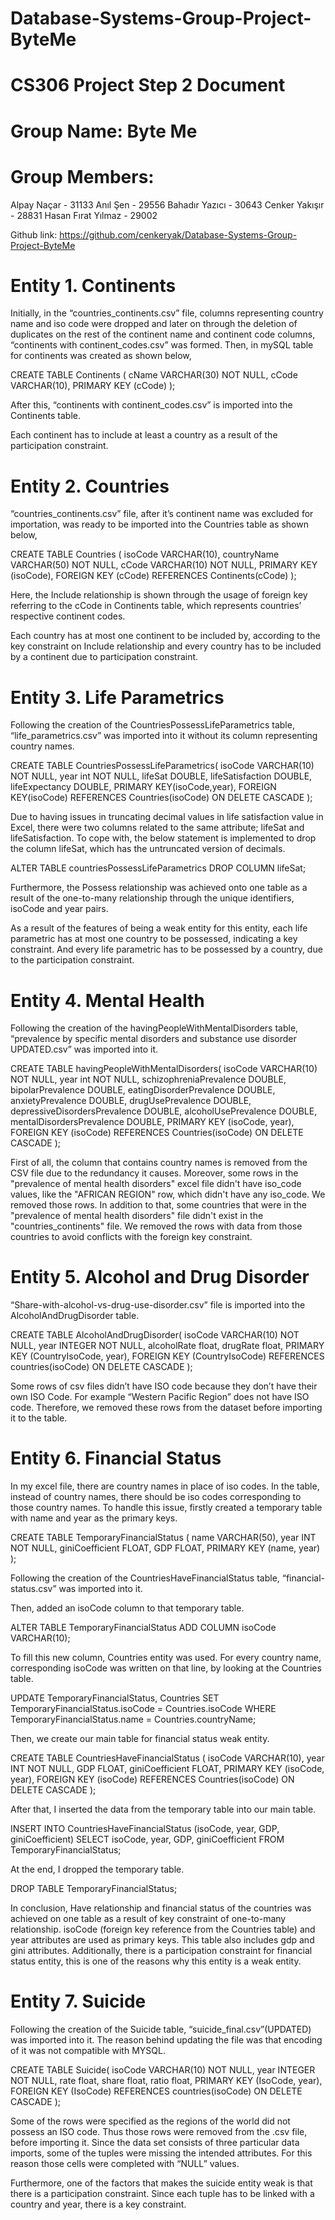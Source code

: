 # Database-Systems-Group-Project-ByteMe
# CS306 Project Step 2 Document

# Group Name: Byte Me

# Group Members:

Alpay Naçar - 31133
Anıl Şen - 29556
Bahadır Yazıcı - 30643
Cenker Yakışır - 28831
Hasan Fırat Yılmaz - 29002

Github link: https://github.com/cenkeryak/Database-Systems-Group-Project-ByteMe


# Entity 1. Continents

Initially, in the “countries_continents.csv” file, columns representing country name and iso code were dropped and later on through the deletion of duplicates on the rest of the continent name and continent code columns, “continents with continent_codes.csv” was formed. 
Then, in mySQL table for continents was created as shown below,

CREATE TABLE Continents ( 
cName VARCHAR(30) NOT NULL,
 cCode VARCHAR(10),
 PRIMARY KEY (cCode)
 );

After this, “continents with continent_codes.csv” is imported into the Continents table.

Each continent has to include at least a country as a result of the participation constraint.


# Entity 2. Countries

“countries_continents.csv” file, after it’s continent name was excluded for importation, was ready to be imported into the Countries table as shown below,

CREATE TABLE Countries ( 
isoCode VARCHAR(10),
 countryName VARCHAR(50) NOT NULL,
 cCode VARCHAR(10) NOT NULL,
 PRIMARY KEY (isoCode),
 FOREIGN KEY (cCode) REFERENCES Continents(cCode)
 );

Here, the Include relationship is shown through the usage of foreign key referring to the cCode in Continents table, which represents countries’ respective continent codes.

Each country has at most one continent to be included by, according to the key constraint on Include relationship and every country has to be included by a continent due to participation constraint.


# Entity 3.  Life Parametrics

Following the creation of the CountriesPossessLifeParametrics table, “life_parametrics.csv” was imported into it without its column representing country names.

CREATE TABLE CountriesPossessLifeParametrics( 
 isoCode VARCHAR(10) NOT NULL,
 year int NOT NULL,
 lifeSat DOUBLE,
 lifeSatisfaction DOUBLE,
 lifeExpectancy DOUBLE,
 PRIMARY KEY(isoCode,year), 
 FOREIGN KEY(isoCode) REFERENCES Countries(isoCode) ON DELETE CASCADE );

Due to having issues in truncating decimal values in life satisfaction value in Excel, there were two columns related to the same attribute; lifeSat and lifeSatisfaction. To cope with, the below statement is implemented to drop the column lifeSat, which has the untruncated version of decimals.

ALTER TABLE countriesPossessLifeParametrics DROP COLUMN lifeSat;

Furthermore, the Possess relationship was achieved onto one table as a result of the one-to-many relationship through the unique identifiers, isoCode and year pairs.

As a result of the features of being a weak entity for this entity, each life parametric has at most one country to be possessed, indicating a key constraint. And every life parametric has to be possessed by a country, due to the participation constraint.


# Entity 4.  Mental Health

Following the creation of the havingPeopleWithMentalDisorders table, “prevalence by specific mental disorders and substance use disorder UPDATED.csv” was imported into it.

CREATE TABLE havingPeopleWithMentalDisorders(
isoCode VARCHAR(10) NOT NULL,
year int NOT NULL,
schizophreniaPrevalence DOUBLE,
bipolarPrevalence DOUBLE,
eatingDisorderPrevalence DOUBLE,
anxietyPrevalence DOUBLE,
drugUsePrevalence DOUBLE,
depressiveDisordersPrevalence DOUBLE,
alcoholUsePrevalence DOUBLE,
mentalDisordersPrevalence DOUBLE,
PRIMARY KEY (isoCode, year),
FOREIGN KEY (isoCode) REFERENCES Countries(isoCode) ON DELETE CASCADE
);

First of all, the column that contains country names is removed from the CSV file due to the redundancy it causes. Moreover, some rows in the "prevalence of mental health disorders" excel file didn't have iso_code values, like the "AFRICAN REGION" row, which didn't have any iso_code. We removed those rows. In addition to that, some countries that were in the "prevalence of mental health disorders" file didn't exist in the "countries_continents" file. We removed the rows with data from those countries to avoid conflicts with the foreign key constraint.


# Entity 5.  Alcohol and Drug Disorder

 “Share-with-alcohol-vs-drug-use-disorder.csv” file is imported into the AlcoholAndDrugDisorder table.

 CREATE TABLE AlcoholAndDrugDisorder(
  isoCode VARCHAR(10) NOT NULL,
 year INTEGER NOT NULL,
 alcoholRate float,
 drugRate float,
 PRIMARY KEY (CountryIsoCode, year),
 FOREIGN KEY (CountryIsoCode) REFERENCES countries(isoCode) ON DELETE CASCADE );

Some rows of csv files didn’t have ISO code because they don’t have their own ISO Code. For example “Western Pacific Region” does not have ISO code. Therefore, we removed these rows from the dataset before importing it to the table.


# Entity 6.  Financial Status

In my excel file, there are country names in place of iso codes. In the table, instead of country names, there should be iso codes corresponding to those country names. To handle this issue, firstly created a temporary table with name and year as the primary keys.

CREATE TABLE TemporaryFinancialStatus (
    name VARCHAR(50),
    year INT NOT NULL,
    giniCoefficient FLOAT,
    GDP FLOAT,
    PRIMARY KEY (name, year)
);

Following the creation of the CountriesHaveFinancialStatus table, “financial-status.csv” was imported into it.

Then, added an isoCode column to that temporary table.

ALTER TABLE TemporaryFinancialStatus
ADD COLUMN isoCode VARCHAR(10);

To fill this new column, Countries entity was used. For every country name, corresponding isoCode was written on that line, by looking at the Countries table.

UPDATE TemporaryFinancialStatus, Countries
SET TemporaryFinancialStatus.isoCode = Countries.isoCode
WHERE TemporaryFinancialStatus.name = Countries.countryName;

Then, we create our main table for financial status weak entity.

CREATE TABLE CountriesHaveFinancialStatus (
    isoCode VARCHAR(10),
    year INT NOT NULL,
    GDP FLOAT,
    giniCoefficient FLOAT,
    PRIMARY KEY (isoCode, year),
    FOREIGN KEY (isoCode) REFERENCES Countries(isoCode) ON DELETE CASCADE
);

After that, I inserted the data from the temporary table into our main table.

INSERT INTO CountriesHaveFinancialStatus (isoCode, year, GDP, giniCoefficient)
SELECT isoCode, year, GDP, giniCoefficient
FROM TemporaryFinancialStatus;

At the end, I dropped the temporary table.

DROP TABLE TemporaryFinancialStatus;

In conclusion, Have relationship and financial status of the countries was achieved on one table as a result of key constraint of one-to-many relationship. isoCode (foreign key reference from the Countries table) and year attributes are used as primary keys. This table also includes gdp and gini attributes. Additionally, there is a participation constraint for financial status entity, this is one of the reasons why this entity is a weak entity.


# Entity 7.  Suicide

Following the creation of the Suicide table, “suicide_final.csv”(UPDATED) was imported into it.
The reason behind updating the file was that encoding of it was not compatible with MYSQL.

CREATE TABLE Suicide(
 isoCode VARCHAR(10) NOT NULL,
 year INTEGER NOT NULL,
 rate float,
 share float,
 ratio float,
 PRIMARY KEY (IsoCode, year),
 FOREIGN KEY (IsoCode) REFERENCES countries(isoCode) ON DELETE CASCADE );

Some of the rows were specified as the regions of the world did not possess an ISO code. Thus those rows were removed from the .csv file, before importing it. Since the data set consists of three particular data imports, some of the tuples were missing the intended attributes. For this reason those cells were completed with “NULL” values.

Furthermore, one of the factors that makes the suicide entity weak is that there is a participation constraint. Since each tuple has to be linked with a country and year, there is a key constraint.
